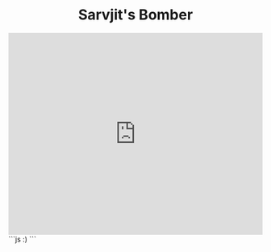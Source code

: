 <h1 align=center>Sarvjit's Bomber</h1>
<div><iframe height="400px" width="100%" src="https://replit.com/@SarvjitKadam/Bomber?lite=true" scrolling="no" frameborder="no" allowtransparency="true" allowfullscreen="true" sandbox="allow-forms allow-pointer-lock allow-popups allow-same-origin allow-scripts allow-modals"></iframe>
</div>
```js
:)
```
